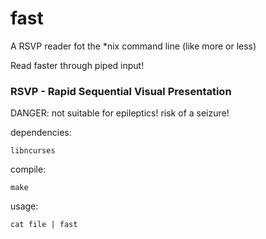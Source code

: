 fast
====

A RSVP reader fot the *nix command line (like more or less)

Read faster through piped input!

### RSVP - Rapid Sequential Visual Presentation

DANGER: not suitable for epileptics! risk of a seizure!


dependencies: 

    libncurses

compile:

    make

usage:

    cat file | fast
